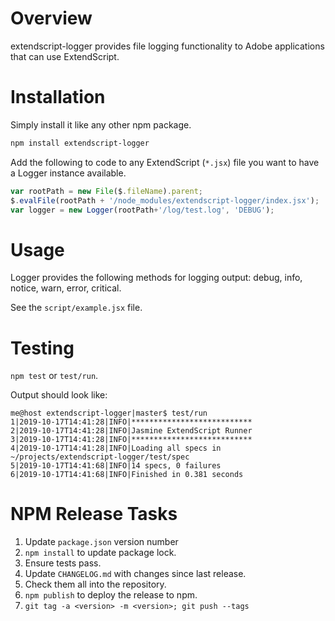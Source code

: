 # Overview

extendscript-logger provides file logging functionality to Adobe applications that can use ExtendScript.

# Installation

Simply install it like any other npm package.

```sh
npm install extendscript-logger

```

Add the following to code to any ExtendScript (`*.jsx`) file you want to have a Logger instance available.

```js
var rootPath = new File($.fileName).parent;
$.evalFile(rootPath + '/node_modules/extendscript-logger/index.jsx');
var logger = new Logger(rootPath+'/log/test.log', 'DEBUG');
```

# Usage

Logger provides the following methods for logging output: debug, info, notice, warn, error, critical. 

See the `script/example.jsx` file.


# Testing

`npm test` or `test/run`.

Output should look like:

```
me@host extendscript-logger|master$ test/run
1|2019-10-17T14:41:28|INFO|***************************
2|2019-10-17T14:41:28|INFO|Jasmine ExtendScript Runner
3|2019-10-17T14:41:28|INFO|***************************
4|2019-10-17T14:41:28|INFO|Loading all specs in ~/projects/extendscript-logger/test/spec
5|2019-10-17T14:41:68|INFO|14 specs, 0 failures
6|2019-10-17T14:41:68|INFO|Finished in 0.381 seconds
```

# NPM Release Tasks

1. Update `package.json` version number
1. `npm install` to update package lock.
1. Ensure tests pass.
1. Update `CHANGELOG.md` with changes since last release.
1. Check them all into the repository.
1. `npm publish` to deploy the release to npm.
1. `git tag -a <version> -m <version>; git push --tags`
